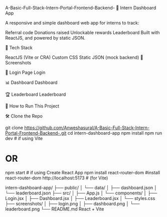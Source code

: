 A-Basic-Full-Stack-Intern-Portal-Frontend-Backend-
🌟 Intern Dashboard App

A responsive and simple dashboard web app for interns to track:

Referral code
Donations raised
Unlockable rewards
Leaderboard
Built with ReactJS, and powered by static JSON.

🔧 Tech Stack

ReactJS (Vite or CRA)
Custom CSS
Static JSON (mock backend)
📸 Screenshots

🔐 Login Page Login

📊 Dashboard Dashboard

🏆 Leaderboard Leaderboard

🚀 How to Run This Project

🛠️ Clone the Repo

git clone https://github.com/Anweshasural/A-Basic-Full-Stack-Intern-Portal-Frontend-Backend-.git
cd intern-dashboard-app
npm install
npm run dev     # if using Vite
# OR
npm start       # if using Create React App
npm install react-router-dom  #install react-router-dom
http://localhost:5173   # (for Vite)

intern-dashboard-app/
├── public/
│   └── data/
│       ├── dashboard.json
│       └── leaderboard.json
├── src/
│   ├── App.js
│   └── components/
│       ├── Login.jsx
│       ├── Dashboard.jsx
│       ├── Leaderboard.jsx
│       └── styles.css
├── screenshots/
│   ├── login.png
│   ├── dashboard.png
│   └── leaderboard.png
└── README.md
React + Vite

